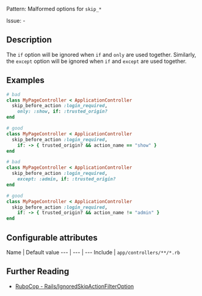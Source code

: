 Pattern: Malformed options for `skip_*`

Issue: -

## Description

The `if` option will be ignored when `if` and `only` are used together. Similarly, the `except` option will be ignored when `if` and `except` are used together.

## Examples

```ruby
# bad
class MyPageController < ApplicationController
  skip_before_action :login_required,
    only: :show, if: :trusted_origin?
end

# good
class MyPageController < ApplicationController
  skip_before_action :login_required,
    if: -> { trusted_origin? && action_name == "show" }
end
```
```ruby
# bad
class MyPageController < ApplicationController
  skip_before_action :login_required,
    except: :admin, if: :trusted_origin?
end

# good
class MyPageController < ApplicationController
  skip_before_action :login_required,
    if: -> { trusted_origin? && action_name != "admin" }
end
```

## Configurable attributes

Name | Default value
--- | --- | ---
Include | `app/controllers/**/*.rb`

## Further Reading

* [RuboCop - Rails/IgnoredSkipActionFilterOption](https://docs.rubocop.org/rubocop-rails/cops_rails.html#railsignoredskipactionfilteroption)